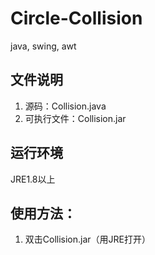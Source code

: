 # Circle-Collision
java, swing, awt

## 文件说明
 1. 源码：Collision.java
 2. 可执行文件：Collision.jar

## 运行环境
  JRE1.8以上

## 使用方法：
 1. 双击Collision.jar（用JRE打开）

